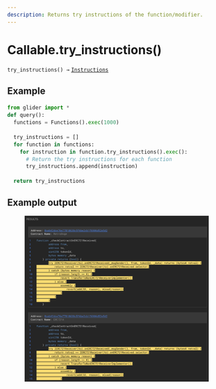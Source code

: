 ```yaml
---
description: Returns try instructions of the function/modifier.
---
```


# Callable.try\_instructions()

`try_instructions() →` [`Instructions`](../instructions/)

## Example

```python
from glider import *
def query():
  functions = Functions().exec(1000)

  try_instructions = []
  for function in functions:
    for instruction in function.try_instructions().exec():
      # Return the try instructions for each function
      try_instructions.append(instruction)

  return try_instructions
```

## Example output

<figure><img src="../../.gitbook/assets/image (138).png" alt=""><figcaption></figcaption></figure>
